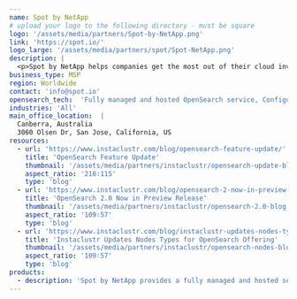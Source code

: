 ```yaml
---
name: Spot by NetApp
# upload your logo to the following directory - must be square
logo: '/assets/media/partners/Spot-by-NetApp.png'
link: 'https://spot.io/'
logo_large: '/assets/media/partners/spot/Spot-NetApp.png'
description: |
  <p>Spot by NetApp helps companies get the most out of their cloud investments. Our CloudOps portfolio helps customers securely and reliably deploy, operate and scale applications and infrastructure in the cloud.</p>
business_type: MSP
region: Worldwide
contact: 'info@spot.io'
opensearch_tech:  'Fully managed and hosted OpenSearch service, Configure through the Spot SaaS platform, Spot API or Terraform, 24x7 Expert support, SOC 2, PCI Private Network and PrivateLink enabled, Built-in monitoring, 99.999% SLA, Run in your cloud provider account or ours'
industries: 'All'
main_office_location:  |
  Canberra, Australia
  3060 Olsen Dr, San Jose, California, US
resources:
  - url: 'https://www.instaclustr.com/blog/opensearch-feature-update/'
    title: 'OpenSearch Feature Update'
    thumbnail: '/assets/media/partners/instaclustr/opensearch-update-blog.png'
    aspect_ratio: '218∶115'
    type: 'blog'
  - url: 'https://www.instaclustr.com/blog/opensearch-2-now-in-preview-release/'
    title: 'OpenSearch 2.0 Now in Preview Release'
    thumbnail: '/assets/media/partners/instaclustr/opensearch-2.0-blog.png'
    aspect_ratio: '109∶57'
    type: 'blog'
  - url: 'https://www.instaclustr.com/blog/instaclustr-updates-nodes-types-for-opensearch-offering/'
    title: 'Instaclustr Updates Nodes Types for OpenSearch Offering'
    thumbnail: '/assets/media/partners/instaclustr/opensearch-nodes-blog.png'
    aspect_ratio: '109∶57'
    type: 'blog'
products:
  - description: 'Spot by NetApp provides a fully managed and hosted service for OpenSearch on your cloud provider of choice under the Apache 2.0 License.'
---
```

